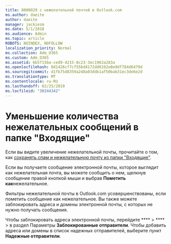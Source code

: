 ```yaml
---
title: 8000029 с нежелательной почтой в Outlook.com
ms.author: daeite
author: daeite
manager: jackiesm
ms.date: 5/1/2018
ms.audience: Admin
ms.topic: article
ROBOTS: NOINDEX, NOFOLLOW
localization_priority: Normal
ms.collection: Adm_O365
ms.custom: Adm_O365
ms.assetid: 6b5f15ba-ced9-4215-8c23-3ec1962a283a
ms.openlocfilehash: 0d1426cf7cf55bd4172dd6192e8e9df784d6479d
ms.sourcegitcommit: d1fb75d8359a248a03ddb1af50bab31ec3de6e2d
ms.translationtype: MT
ms.contentlocale: ru-RU
ms.lasthandoff: 02/25/2019
ms.locfileid: "30244342"
---
```

# <a name="reduce-junk-email-in-your-inbox"></a>Уменьшение количества нежелательных сообщений в папке "Входящие"

Если вы видите увеличение нежелательной почты, прочитайте о том, как [сохранять спам и нежелательную почту из папки "Входящие"](https://go.microsoft.com/fwlink/p/?linkid=873140).
  
Если вы получаете сообщение электронной почты, которое выглядит как нежелательная почта, вы можете сообщить о нем, щелкнув сообщение правой кнопкой мыши и выбрав **Пометить как**нежелательное. 
  
Фильтры нежелательной почты в Outlook.com усовершенствованы, если пометить сообщение как нежелательное. Вы также можете заблокировать адреса и домены электронной почты, с которых не нужно получать сообщения.
  
Чтобы заблокировать адреса электронной почты, перейдите **** \> **** \> в раздел Параметры **Заблокированные отправители**. Чтобы добавить адреса или домены в список надежных отправителей, выберите пункт **Надежные отправители**. 
  

